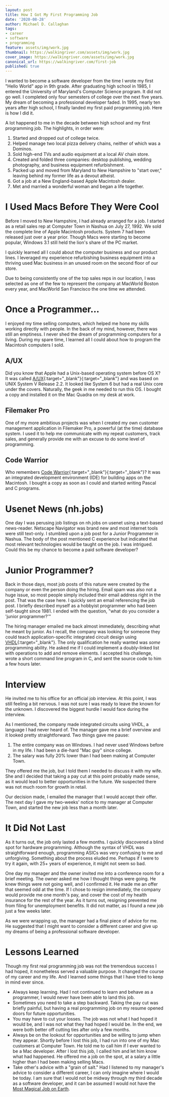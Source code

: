 ```yaml
---
layout: post
title: How I Got My First Programming Job
date: '2020-08-28'
author: Michael D. Callaghan
tags: 
- career 
- software
- programming
feature: assets/img/work.jpg
thumbnail: https://walkingriver.com/assets/img/work.jpg
cover_image: https://walkingriver.com/assets/img/work.jpg
canonical_url: https://walkingriver.com/first-job
published: true
---
```


I wanted to become a software developer from the time I wrote my first "Hello World" app in 9th grade. After graduating high school in 1985, I entered the University of Maryland's Computer Science program. It did not go well. I completed only four semesters of college over the next five years. My dream of becoming a professional developer faded. In 1995, nearly ten years after high school, I finally landed my first paid programming job. Here is how I did it.

<!--more-->

A lot happened to me in the decade between high school and my first programming job. The highlights, in order were:

1. Started and dropped out of college twice.
1. Helped manage two local pizza delivery chains, neither of which was a Dominos. 
1. Sold high-end TVs and audio equipment at a local AV chain store.
1. Created and folded three companies: desktop publishing, wedding photography, and business equipment refurbishment.
1. Packed up and moved from Maryland to New Hampshire to "start over," leaving behind my former life as a devout atheist. 
1. Got a job at a New England-based Apple Macintosh dealer.
1. Met and married a wonderful woman and began a life together.

# I Used Macs Before They Were Cool

Before I moved to New Hampshire, I had already arranged for a job. I started as a retail sales rep at Computer Town in Nashua on July 27, 1992. We sold the complete line of Apple Macintosh products. System 7 had been released just over a year prior. Though Macs were starting to become popular, Windows 3.1 still held the lion's share of the PC market. 

I quickly learned all I could about the computer business and our product lines. I leveraged my experience refurbishing business equipment into a thriving used Mac business in an unused room on the second floor of our store.

Due to being consistently one of the top sales reps in our location, I was selected as one of the few to represent the company at MacWorld Boston every year, and MacWorld San Francisco the one time we attended.

# Once a Programmer...
I enjoyed my time selling computers, which helped me hone my skills working directly with people. In the back of my mind, however, there was still an emptiness. I never shed the dream of programming computers for a living. During my spare time, I learned all I could about how to program the Macintosh computers I sold.

## A/UX
Did you know that Apple had a Unix-based operating system before OS X? It was called [A/UX](https://en.wikipedia.org/wiki/A/UX){:target="_blank"}{:target="_blank"} and was based on UNIX System V Release 2.2. It looked like System 6 but had a real Unix core under the covers. Naturally, the geek in me needed to run this OS. I bought a copy and installed it on the Mac Quadra on my desk at work.

## Filemaker Pro
One of my more ambitious projects was when I created my own customer management application in Filemaker Pro, a powerful (at the time) database system. I used it to help me communicate with my repeat customers, track sales, and generally provide me with an excuse to do some level of programming.

## Code Warrior
Who remembers [Code Warrior](https://en.wikipedia.org/wiki/CodeWarrior){:target="_blank"}{:target="_blank"}? It was an integrated development environment (IDE) for building apps on the Macintosh. I bought a copy as soon as I could and started writing Pascal and C programs.  

# Usenet News (nh.jobs)
One day I was perusing job listings on nh.jobs on usenet using a text-based news-reader. Netscape Navigator was brand new and most internet tools were still text-only. I stumbled upon a job post for a Junior Programmer in Nashua. The body of the post mentioned C experience but indicated that most relevant technologies would be taught on the job. I was intrigued. Could this be my chance to become a paid software developer?

# Junior Programmer?
Back in those days, most job posts of this nature were created by the company or even the person doing the hiring. Email spam was also not a huge issue, so most people simply included their email address right in the post. That was the case here. I quickly sent an email referencing the job post. I briefly described myself as a hobbyist programmer who had been self-taught since 1981. I ended with the question, "what do you consider a 'junior programmer?'" 

The hiring manager emailed me back almost immediately, describing what he meant by junior. As I recall, the company was looking for someone they could teach application-specific integrated circuit design using [VHDL](https://en.wikipedia.org/wiki/VHDL){:target="_blank"}. The only qualification he really wanted was _some_ programming ability. He asked me if I could implement a doubly-linked list with operations to add and remove elements. I accepted his challenge, wrote a short command line program in C, and sent the source code to him a few hours later. 

# Interview
He invited me to his office for an official job interview. At this point, I was still feeling a bit nervous. I was not sure I was ready to leave the known for the unknown. I discovered the biggest hurdle I would face during the interview.

As I mentioned, the company made integrated circuits using VHDL, a language I had never heard of. The manager gave me a brief overview and it looked pretty straightforward. Two things gave me pause: 

1. The entire company was on Windows. I had never used Windows before in my life. I had been a die-hard "Mac guy" since college.
1. The salary was fully 20% lower than I had been making at Computer Town.

They offered me the job, but I told them I needed to discuss it with my wife. She and I decided that taking a pay cut at this point probably made sense, as it would lead to better opportunities in the future. We suspected there was not much room for growth in retail.

Our decision made, I emailed the manager that I would accept their offer. The next day I gave my two-weeks' notice to my manager at Computer Town, and started the new job less than a month later.

# It Did Not Last
As it turns out, the job only lasted a few months. I quickly discovered a blind spot for hardware programming. Although the syntax of VHDL was straightforward enough, programming ASICs was very confusing to me and unforgiving. Something about the process eluded me. Perhaps if I were to try it again, with 25+ years of experience, it might not seem so bad. 

One day my manager and the owner invited me into a conference room for a brief meeting. The owner asked me how I thought things were going. He knew things were not going well, and I confirmed it. He made me an offer that seemed odd at the time. If I chose to resign immediately, the company would provide me one month's pay, and cover the cost of my health insurance for the rest of the year. As it turns out, resigning prevented me from filing for unemployment benefits. It did not matter, as I found a new job just a few weeks later.

As we were wrapping up, the manager had a final piece of advice for me. He suggested that I might want to consider a different career and give up my dreams of being a professional software developer.

# Lessons Learned
Though my first real programming job was not the tremendous success I had hoped, it nonetheless served a valuable purpose. It changed the course of my career and my life. And I learned some things that I have tried to keep in mind ever since.

- Always keep learning. Had I not continued to learn and behave as a programmer, I would never have been able to land this job.
- Sometimes you need to take a step backward. Taking the pay cut was briefly painful, but having a real programming job on my resume opened doors for future opportunities. 
- You may have to cut your losses. The job was not what I had hoped it would be, and I was not what they had hoped I would be. In the end, we were both better off cutting ties after only a few months.
- Always be on the lookout for opportunities and be willing to jump when they appear. Shortly before I lost this job, I had run into one of my Mac customers at Computer Town. He told me to call him if I ever wanted to be a Mac developer. After I lost this job, I called him and let him know what had happened. He offered me a job on the spot, at a salary a little higher than I had been making selling Macs. 
- Take other's advice with a "grain of salt." Had I listened to my manager's advice to consider a different career, I can only imagine where I would be today. I am sure that I would not be midway through my third decade as a software developer, and it can be assumed I would not have the [Most Magical Job on Earth](/why-disney-1).
